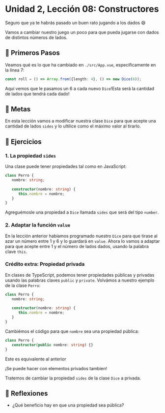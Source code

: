 # Unidad 2, Lección 08: Constructores

Seguro que ya te habrás pasado un buen rato jugando a los dados 😄

Vamos a cambiar nuestro juego un poco para que pueda jugarse con dados de distintos números de lados.

## 🐾 Primeros Pasos

Veamos qué es lo que ha cambiado en `./src/App.vue`, específicamente en la línea 7:

```typescript
const roll = () => Array.from({length: 4}, () => new Dice(6));
```

Aquí vemos que le pasamos un 6 a cada nuevo `Dice`!Esta será la cantidad de lados que tendrá cada dado!

## 🥅 Metas

En esta lección vamos a modificar nuestra clase `Dice` para que acepte una cantidad de lados `sides` y lo ultilice como el máximo valor al tirarlo.

## 🤸 Ejercicios

### 1. La propiedad `sides`

Una clase puede tener propiedades tal como en JavaScript:

```typescript
class Perro {
   nombre: string;
   
   constructor(nombre: string) {
      this.nombre = nombre;
   }
}
```

Agreguémosle una propiedad a `Dice` llamada `sides` que será del tipo `number`.

### 2. Adaptar la función `value`

En la lección anterior habíamos programado nuestro `Dice` para que tirase al azar un número entre 1 y 6 y lo guardará en `value`. Ahora lo vamos a adaptar para que acepte entre 1 y el número de lados dados, usando la palabra clave `this`.

### Crédito extra: Propiedad privada

En clases de TypeScript, podemos tener propiedades públicas y privadas usando las palabras claves `public` y `private`. Volvámos a nuestro ejemplo de la clase `Perro`:

```typescript
class Perro {
   nombre: string;
   
   constructor(nombre: string) {
      this.nombre = nombre;
   }
}
```

Cambiémos el código para que `nombre` sea una propiedad pública:

```typescript
class Perro {
   constructor(public nombre: string) {}
}
```

Este es equivalente al anterior 

¡Se puede hacer con elementos privados tambien!

Tratemos de cambiar la propiedad `sides` de la clase `Dice` a privada.

## 🤔 Reflexiones

- ¿Qué beneficio hay en que una propiedad sea pública?
